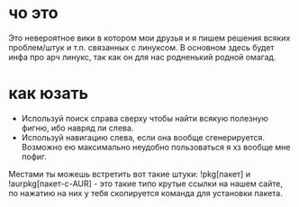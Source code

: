 # чо это
Это невероятное вики в котором мои друзья и я пишем решения всяких проблем/штук и т.п. связанных с линуксом. В основном здесь будет инфа про арч линукс, так как он для нас родненький родной омагад.

# как юзать
- Используй поиск справа сверху чтобы найти всякую полезную фигню, ибо навряд ли слева.
- Используй навигацию слева, если она вообще сгенерируется. Возможно ею максимально неудобно пользоваться я хз вообще мне пофиг.

Местами ты можешь встретить вот такие штуки: !pkg[пакет] и !aurpkg[пакет-с-AUR] - это такие типо крутые ссылки на нашем сайте, по нажатию на них у тебя скопируется команда для установки пакета. 
